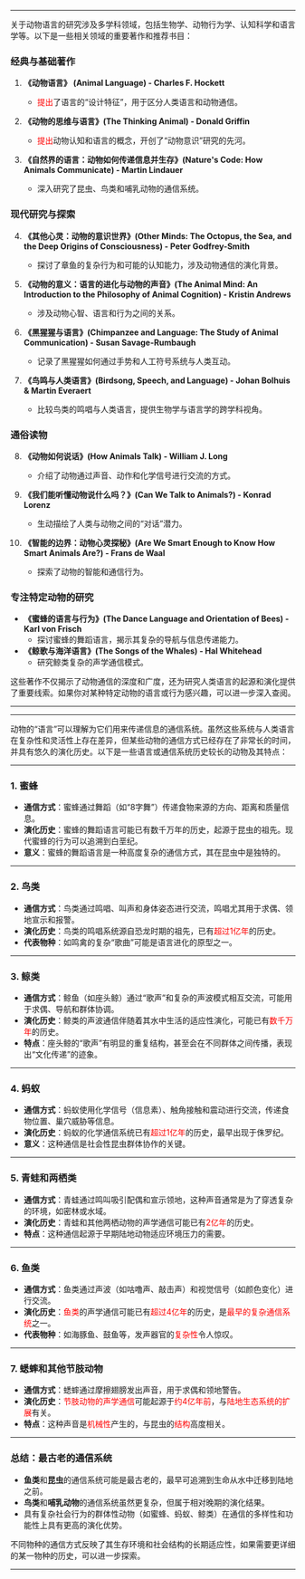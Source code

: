 
---

关于动物语言的研究涉及多学科领域，包括生物学、动物行为学、认知科学和语言学等。以下是一些相关领域的重要著作和推荐书目：

### 经典与基础著作

1. **《动物语言》 (Animal Language) - Charles F. Hockett**
    
    - <span style="color:rgb(255, 0, 0)">提出</span>了语言的“设计特征”，用于区分人类语言和动物通信。
2. **《动物的思维与语言》(The Thinking Animal) - Donald Griffin**
    
    - <span style="color:rgb(255, 0, 0)">提出</span>动物认知和语言的概念，开创了“动物意识”研究的先河。
3. **《自然界的语言：动物如何传递信息并生存》(Nature's Code: How Animals Communicate) - Martin Lindauer**
    
    - 深入研究了昆虫、鸟类和哺乳动物的通信系统。

### 现代研究与探索

4. **《其他心灵：动物的意识世界》(Other Minds: The Octopus, the Sea, and the Deep Origins of Consciousness) - Peter Godfrey-Smith**
    
    - 探讨了章鱼的复杂行为和可能的认知能力，涉及动物通信的演化背景。
5. **《动物的意义：语言的进化与动物的声音》(The Animal Mind: An Introduction to the Philosophy of Animal Cognition) - Kristin Andrews**
    
    - 涉及动物心智、语言和行为之间的关系。
6. **《黑猩猩与语言》(Chimpanzee and Language: The Study of Animal Communication) - Susan Savage-Rumbaugh**
    
    - 记录了黑猩猩如何通过手势和人工符号系统与人类互动。
7. **《鸟鸣与人类语言》(Birdsong, Speech, and Language) - Johan Bolhuis & Martin Everaert**
    
    - 比较鸟类的鸣唱与人类语言，提供生物学与语言学的跨学科视角。

### 通俗读物

8. **《动物如何说话》(How Animals Talk) - William J. Long**
    
    - 介绍了动物通过声音、动作和化学信号进行交流的方式。
9. **《我们能听懂动物说什么吗？》(Can We Talk to Animals?) - Konrad Lorenz**
    
    - 生动描绘了人类与动物之间的“对话”潜力。
10. **《智能的边界：动物心灵探秘》(Are We Smart Enough to Know How Smart Animals Are?) - Frans de Waal**
    
    - 探索了动物的智能和通信行为。

### 专注特定动物的研究

- **《蜜蜂的语言与行为》(The Dance Language and Orientation of Bees) - Karl von Frisch**
    - 探讨蜜蜂的舞蹈语言，揭示其复杂的导航与信息传递能力。
- **《鲸歌与海洋语言》(The Songs of the Whales) - Hal Whitehead**
    - 研究鲸类复杂的声学通信模式。

这些著作不仅揭示了动物通信的深度和广度，还为研究人类语言的起源和演化提供了重要线索。如果你对某种特定动物的语言或行为感兴趣，可以进一步深入查阅。

---

---

动物的“语言”可以理解为它们用来传递信息的通信系统。虽然这些系统与人类语言在复杂性和灵活性上存在差异，但某些动物的通信方式已经存在了非常长的时间，并具有悠久的演化历史。以下是一些语言或通信系统历史较长的动物及其特点：

---

### **1. 蜜蜂**

- **通信方式**：蜜蜂通过舞蹈（如“8字舞”）传递食物来源的方向、距离和质量信息。
- **演化历史**：蜜蜂的舞蹈语言可能已有数千万年的历史，起源于昆虫的祖先。现代蜜蜂的行为可以追溯到白垩纪。
- **意义**：蜜蜂的舞蹈语言是一种高度复杂的通信方式，其在昆虫中是独特的。

---

### **2. 鸟类**

- **通信方式**：鸟类通过鸣唱、叫声和身体姿态进行交流，鸣唱尤其用于求偶、领地宣示和报警。
- **演化历史**：鸟类的鸣唱系统源自恐龙时期的祖先，已有<span style="color:rgb(255, 0, 0)">超过1亿年</span>的历史。
- **代表物种**：如鸣禽的复杂“歌曲”可能是语言进化的原型之一。

---

### **3. 鲸类**

- **通信方式**：鲸鱼（如座头鲸）通过“歌声”和复杂的声波模式相互交流，可能用于求偶、导航和群体协调。
- **演化历史**：鲸类的声波通信伴随着其水中生活的适应性演化，可能已有<span style="color:rgb(255, 0, 0)">数千万年</span>的历史。
- **特点**：座头鲸的“歌声”有明显的重复结构，甚至会在不同群体之间传播，表现出“文化传递”的迹象。

---

### **4. 蚂蚁**

- **通信方式**：蚂蚁使用化学信号（信息素）、触角接触和震动进行交流，传递食物位置、巢穴威胁等信息。
- **演化历史**：蚂蚁的化学通信系统已有<span style="color:rgb(255, 0, 0)">超过1亿年</span>的历史，最早出现于侏罗纪。
- **意义**：这种通信是社会性昆虫群体协作的关键。

---

### **5. 青蛙和两栖类**

- **通信方式**：青蛙通过鸣叫吸引配偶和宣示领地，这种声音通常是为了穿透复杂的环境，如密林或水域。
- **演化历史**：青蛙和其他两栖动物的声学通信可能已有<span style="color:rgb(255, 0, 0)">2亿年</span>的历史。
- **特点**：这种通信起源于早期陆地动物适应环境压力的需要。

---

### **6. 鱼类**

- **通信方式**：鱼类通过声波（如咕噜声、敲击声）和视觉信号（如颜色变化）进行交流。
- **演化历史**：<span style="color:rgb(255, 0, 0)">鱼类</span>的声学通信可能已有<span style="color:rgb(255, 0, 0)">超过4亿年</span>的历史，是<span style="color:rgb(255, 0, 0)">最早的复杂通信系统</span>之一。
- **代表物种**：如海豚鱼、鼓鱼等，发声器官的<span style="color:rgb(255, 0, 0)">复杂性</span>令人惊叹。

---

### **7. 蟋蟀和其他节肢动物**

- **通信方式**：蟋蟀通过摩擦翅膀发出声音，用于求偶和领地警告。
- **演化历史**：<span style="color:rgb(255, 0, 0)">节肢动物的声学通信</span>可能起源于<span style="color:rgb(255, 0, 0)">约4亿年前</span>，与<span style="color:rgb(255, 0, 0)">陆地生态系统的扩展</span>有关。
- **特点**：这种声音是<span style="color:rgb(255, 0, 0)">机械性</span>产生的，与昆虫的<span style="color:rgb(255, 0, 0)">结构</span>高度相关。

---

### **总结：最古老的通信系统**

- **鱼类**和**昆虫**的通信系统可能是最古老的，最早可追溯到生命从水中迁移到陆地之前。
- **鸟类**和**哺乳动物**的通信系统虽然更复杂，但属于相对晚期的演化结果。
- 具有复杂社会行为的群体性动物（如蜜蜂、蚂蚁、鲸类）在通信的多样性和功能性上具有更高的演化优势。

不同物种的通信方式反映了其生存环境和社会结构的长期适应性，如果需要更详细的某一物种的历史，可以进一步探索。

---

